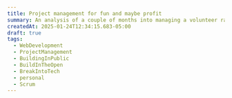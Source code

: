 ```yaml
---
title: Project management for fun and maybe profit
summary: An analysis of a couple of months into managing a volunteer ran open source project
createdAt: 2025-01-24T12:34:15.683-05:00
draft: true
tags:
  - WebDevelopment
  - ProjectManagement
  - BuildingInPublic
  - BuildInTheOpen
  - BreakIntoTech
  - personal
  - Scrum
---
```

